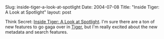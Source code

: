 Slug: inside-tiger-a-look-at-spotlight
Date: 2004-07-08
Title: "Inside Tiger: A Look at Spotlight"
layout: post

Think Secret: <a href="http://www.thinksecret.com/news/tigerspotlight.html">Inside Tiger: A Look at Spotlight</a>. I&#39;m sure there are a ton of new features to go gaga over in <a href="http://www.apple.com/macosx/tiger/">Tiger</a>, but I&#39;m really excited about the new metadata and search features.
